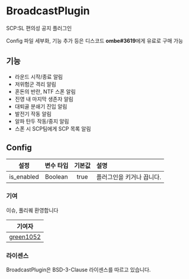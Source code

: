 # BroadcastPlugin

SCP:SL 편의성 공지 플러그인

Config 파일 세부화, 기능 추가 등은 디스코드 **ombe#3619**에게 유료로 구매 가능

## 기능

- 라운드 시작/종료 알림
- 저위험군 격리 알림
- 혼돈의 반란, NTF 스폰 알림
- 진영 내 마지막 생존자 알림
- 대퇴골 분쇄기 진입 알림
- 발전기 작동 알림
- 알파 탄두 작동/중지 알림
- 스폰 시 SCP팀에게 SCP 목록 알림

## Config

|    설정    | 변수 타입 | 기본값 | 설명                      |
| :--------: | :-------: | :----: | :------------------------ |
| is_enabled |  Boolean  |  true  | 플러그인을 키거나 끕니다. |

### 기여

이슈, 풀리퀘 환영합니다

|                  기여자                   |
| :---------------------------------------: |
| [green1052](https://github.com/green1052) |

### 라이센스

BroadcastPlugin은 BSD-3-Clause 라이센스를 따르고 있습니다.
